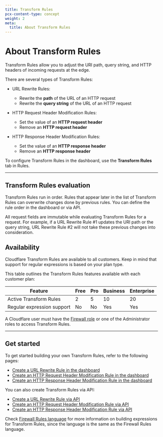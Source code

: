 ```yaml
---
title: Transform Rules
pcx-content-type: concept
weight: 2
meta:
  title: About Transform Rules
---
```


# About Transform Rules

Transform Rules allow you to adjust the URI path, query string, and HTTP headers of incoming requests at the edge.

There are several types of Transform Rules:

*   URL Rewrite Rules:

    *   Rewrite the **path** of the URL of an HTTP request
    *   Rewrite the **query string** of the URL of an HTTP request

*   HTTP Request Header Modification Rules:

    *   Set the value of an **HTTP request header**
    *   Remove an **HTTP request header**

*   HTTP Response Header Modification Rules:

    *   Set the value of an **HTTP response header**
    *   Remove an **HTTP response header**

To configure Transform Rules in the dashboard, use the **Transform Rules** tab in Rules.

***

## Transform Rules evaluation

Transform Rules run in order. Rules that appear later in the list of Transform Rules can overwrite changes done by previous rules. You can define the rule order in the dashboard or via API.

All request fields are immutable while evaluating Transform Rules for a request. For example, if a URL Rewrite Rule #1 updates the URI path or the query string, URL Rewrite Rule #2 will not take these previous changes into consideration.

## Availability

Cloudflare Transform Rules are available to all customers. Keep in mind that support for regular expressions is based on your plan type.

This table outlines the Transform Rules features available with each customer plan:

<TableWrap>

| Feature                    | Free | Pro | Business | Enterprise |
| -------------------------- | ---- | --- | -------- | ---------- |
| Active Transform Rules     | 2    | 5   | 10       | 20         |
| Regular expression support | No   | No  | Yes      | Yes        |

</TableWrap>

A Cloudflare user must have the [Firewall role](https://support.cloudflare.com/hc/articles/205065067#12345682) or one of the Administrator roles to access Transform Rules.

***

## Get started

To get started building your own Transform Rules, refer to the following pages:

*   [Create a URL Rewrite Rule in the dashboard](/rules/transform/url-rewrite/create-dashboard/)
*   [Create an HTTP Request Header Modification Rule in the dashboard](/rules/transform/request-header-modification/create-dashboard/)
*   [Create an HTTP Response Header Modification Rule in the dashboard](/rules/transform/response-header-modification/create-dashboard/)

You can also create Transform Rules via API:

*   [Create a URL Rewrite Rule via API](/rules/transform/url-rewrite/create-api/)
*   [Create an HTTP Request Header Modification Rule via API](/rules/transform/request-header-modification/create-api/)
*   [Create an HTTP Response Header Modification Rule via API](/rules/transform/response-header-modification/create-api/)

Check [Firewall Rules language](/firewall/cf-firewall-language) for more information on building expressions for Transform Rules, since the language is the same as the Firewall Rules language.
